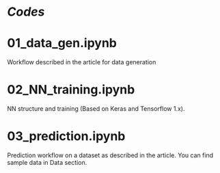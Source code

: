 # *Codes*

# 01_data_gen.ipynb 

Workflow described in the article for data generation

# 02_NN_training.ipynb

NN structure and training (Based on Keras and Tensorflow 1.x).

# 03_prediction.ipynb

Prediction workflow on a dataset as described in the article. You can find sample data in Data section.
